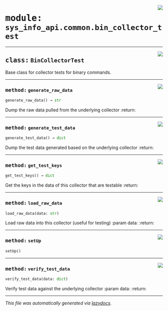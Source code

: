 <!-- markdownlint-disable -->

<a href="../src/sys_info_api/common/bin_collector_test.py#L0"><img align="right" style="float:right;" src="https://img.shields.io/badge/-source-cccccc?style=flat-square"></a>

# <kbd>module:</kbd> `sys_info_api.common.bin_collector_test`






---

<a href="../src/sys_info_api/common/bin_collector_test.py#L22"><img align="right" style="float:right;" src="https://img.shields.io/badge/-source-cccccc?style=flat-square"></a>

## <kbd>class:</kbd> `BinCollectorTest`
Base class for collector tests for binary commands. 




---

<a href="../src/sys_info_api/common/bin_collector_test.py#L44"><img align="right" style="float:right;" src="https://img.shields.io/badge/-source-cccccc?style=flat-square"></a>

### <kbd>method:</kbd> `generate_raw_data`

```python
generate_raw_data() → str
```

Dump the raw data pulled from the underlying collector :return: 

---

<a href="../src/sys_info_api/common/bin_collector_test.py#L52"><img align="right" style="float:right;" src="https://img.shields.io/badge/-source-cccccc?style=flat-square"></a>

### <kbd>method:</kbd> `generate_test_data`

```python
generate_test_data() → dict
```

Dump the test data generated based on the underlying collector :return: 

---

<a href="../src/sys_info_api/common/bin_collector_test.py#L37"><img align="right" style="float:right;" src="https://img.shields.io/badge/-source-cccccc?style=flat-square"></a>

### <kbd>method:</kbd> `get_test_keys`

```python
get_test_keys() → dict
```

Get the keys in the data of this collector that are testable :return: 

---

<a href="../src/sys_info_api/common/bin_collector_test.py#L77"><img align="right" style="float:right;" src="https://img.shields.io/badge/-source-cccccc?style=flat-square"></a>

### <kbd>method:</kbd> `load_raw_data`

```python
load_raw_data(data: str)
```

Load raw data into this collector (useful for testing) :param data: :return: 

---

<a href="../src/sys_info_api/common/bin_collector_test.py#L27"><img align="right" style="float:right;" src="https://img.shields.io/badge/-source-cccccc?style=flat-square"></a>

### <kbd>method:</kbd> `setUp`

```python
setUp()
```





---

<a href="../src/sys_info_api/common/bin_collector_test.py#L122"><img align="right" style="float:right;" src="https://img.shields.io/badge/-source-cccccc?style=flat-square"></a>

### <kbd>method:</kbd> `verify_test_data`

```python
verify_test_data(data: dict)
```

Verify test data against the underlying collector :param data: :return: 




---

_This file was automatically generated via [lazydocs](https://github.com/ml-tooling/lazydocs)._
